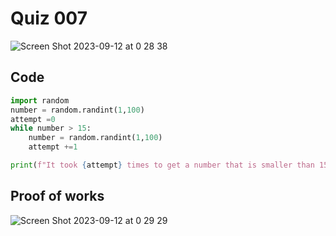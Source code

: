 # Quiz 007
<img width="max" alt="Screen Shot 2023-09-12 at 0 28 38" src="https://github.com/hasmhib/unit1-2024/assets/142870448/43ace6a7-a5e6-4b95-a6d7-a7f9226d0b7d">

## Code
```py
import random
number = random.randint(1,100)
attempt =0
while number > 15:
    number = random.randint(1,100)
    attempt +=1

print(f"It took {attempt} times to get a number that is smaller than 15")
```

## Proof of works
<img width="max" alt="Screen Shot 2023-09-12 at 0 29 29" src="https://github.com/hasmhib/unit1-2024/assets/142870448/a2b1aae8-2b61-4eee-a458-9afe10ce4eae">
